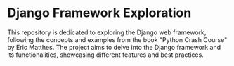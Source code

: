 # Django Framework Exploration

This repository is dedicated to exploring the Django web framework, following the concepts and examples from the book "Python Crash Course" by Eric Matthes. The project aims to delve into the Django framework and its functionalities, showcasing different features and best practices.
